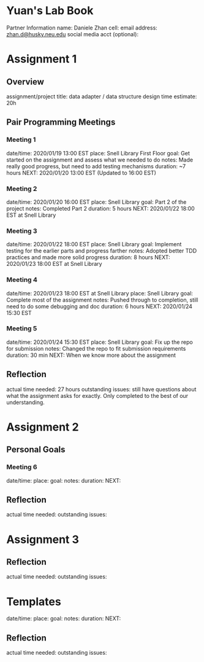 # Yuan's Lab Book


Partner Information
name: Daniele Zhan
cell:
email address: zhan.d@husky.neu.edu
social media acct (optional):


# Assignment 1
## Overview
assignment/project title: data adapter / data structure design
time estimate: 20h

## Pair Programming Meetings
### Meeting 1
date/time: 2020/01/19 13:00 EST
place: Snell Library First Floor
goal: Get started on the assignment and assess what we needed to do
notes: Made really good progress, but need to add testing mechanisms
duration: ~7 hours
NEXT: 2020/01/20 13:00 EST (Updated to 16:00 EST)

### Meeting 2
date/time: 2020/01/20 16:00 EST
place: Snell Library
goal: Part 2 of the project
notes: Completed Part 2
duration: 5 hours
NEXT: 2020/01/22 18:00 EST at Snell Library

### Meeting 3
date/time: 2020/01/22 18:00 EST
place: Snell Library
goal: Implement testing for the earlier parts and progress farther
notes: Adopted better TDD practices and made more solid progress
duration: 8 hours
NEXT: 2020/01/23 18:00 EST at Snell Library

### Meeting 4
date/time: 2020/01/23 18:00 EST at Snell Library
place: Snell Library
goal: Complete most of the assignment
notes: Pushed through to completion, still need to do some debugging and doc
duration: 6 hours
NEXT: 2020/01/24 15:30 EST


### Meeting 5
date/time: 2020/01/24 15:30 EST
place: Snell Library
goal: Fix up the repo for submission
notes: Changed the repo to fit submission requirements
duration: 30 min
NEXT: When we know more about the assignment


## Reflection
actual time needed: 27 hours
outstanding issues: still have questions about what the assignment asks for
exactly. Only completed to the best of our understanding.


# Assignment 2

## Personal Goals

### Meeting 6
date/time:
place:
goal:
notes:
duration:
NEXT: 



## Reflection
actual time needed:
outstanding issues:





# Assignment 3




## Reflection
actual time needed:
outstanding issues:


# Templates
date/time:
place:
goal:
notes:
duration:
NEXT: 


## Reflection
actual time needed:
outstanding issues:



